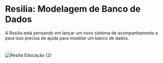 # Resilia: Modelagem de Banco de Dados
A Resilia está pensando em lançar um novo sistema de acompanhamento e para isso precisa de ajuda para modelar um banco de dados.

#
![Resilia Educação (2)](https://user-images.githubusercontent.com/112404942/217971561-b2d156fa-27ea-45f1-a09b-f55e7301dae0.jpg)
#
